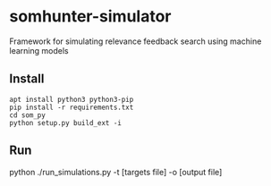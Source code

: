 # somhunter-simulator
Framework for simulating relevance feedback search using machine learning models

## Install
```
apt install python3 python3-pip
pip install -r requirements.txt
cd som_py
python setup.py build_ext -i
```

## Run
python ./run\_simulations.py -t [targets file] -o [output file]

